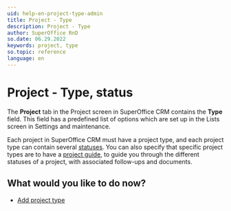 ```yaml
---
uid: help-en-project-type-admin
title: Project - Type
description: Project - Type
author: SuperOffice RnD
so.date: 06.29.2022
keywords: project, type
so.topic: reference
language: en
---
```


# Project - Type, status

The **Project** tab in the Project screen in SuperOffice CRM contains the **Type** field. This field has a predefined list of options which are set up in the Lists screen in Settings and maintenance.

Each project in SuperOffice CRM must have a project type, and each project type can contain several [statuses][1]. You can also specify that specific project types are to have a [project guide][3], to guide you through the different statuses of a project, with associated follow-ups and documents.

## What would you like to do now?

* [Add project type][2]

<!-- Referenced links -->
[1]: project-status-admin.md
[2]: ../../../admin/lists/learn/project-type.md
[3]: project-guide-admin.md

<!-- Referenced images -->
